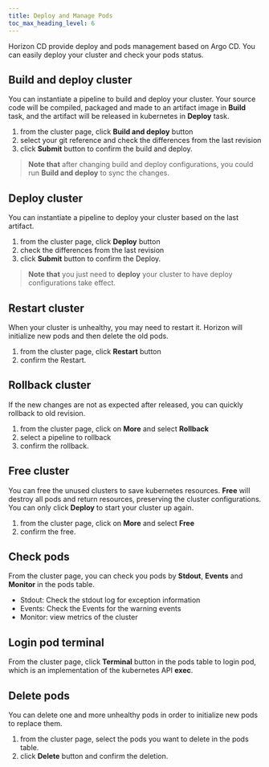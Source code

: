 ```yaml
---
title: Deploy and Manage Pods
toc_max_heading_level: 6
---
```


Horizon CD provide deploy and pods management based on Argo CD. You can easily deploy your cluster and check your pods status.

## Build and deploy cluster
You can instantiate a pipeline to build and deploy your cluster. Your source code will be compiled, packaged and made to an artifact image in **Build** task, and the artifact will be released in kubernetes in **Deploy** task.
1. from the cluster page, click **Build and deploy** button
2. select your git reference and check the differences from the last revision
3. click **Submit** button to confirm the build and deploy.

> **Note that** after changing build and deploy configurations, you could run **Build and deploy** to sync the changes.

## Deploy cluster
You can instantiate a pipeline to deploy your cluster based on the last artifact.
1. from the cluster page, click **Deploy** button
2. check the differences from the last revision
3. click **Submit** button to confirm the Deploy.

> **Note that** you just need to **deploy** your cluster to have deploy configurations take effect.

## Restart cluster
When your cluster is unhealthy, you may need to restart it. Horizon will initialize new pods and then delete the old pods.
1. from the cluster page, click **Restart** button
2. confirm the Restart.

## Rollback cluster
If the new changes are not as expected after released, you can quickly rollback to old revision.
1. from the cluster page, click on **More** and select **Rollback**
2. select a pipeline to rollback
3. confirm the rollback.

## Free cluster
You can free the unused clusters to save kubernetes resources. **Free** will destroy all pods and return resources, preserving the cluster configurations. You can only click **Deploy** to start your cluster up again.
1. from the cluster page, click on **More** and select **Free**
2. confirm the free.


## Check pods
From the cluster page, you can check you pods by **Stdout**, **Events** and **Monitor** in the pods table.
* Stdout: Check the stdout log for exception information
* Events: Check the Events for the warning events
* Monitor: view metrics of the cluster

## Login pod terminal
From the cluster page, click **Terminal** button in the pods table to login pod, which is an implementation of the kubernetes API **exec**.

## Delete pods
You can delete one and more unhealthy pods in order to initialize new pods to replace them.
1. from the cluster page, select the pods you want to delete in the pods table.
2. click **Delete** button and confirm the deletion.